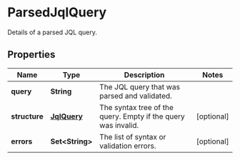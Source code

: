 

# ParsedJqlQuery

Details of a parsed JQL query.

## Properties

Name | Type | Description | Notes
------------ | ------------- | ------------- | -------------
**query** | **String** | The JQL query that was parsed and validated. | 
**structure** | [**JqlQuery**](JqlQuery.md) | The syntax tree of the query. Empty if the query was invalid. |  [optional]
**errors** | **Set&lt;String&gt;** | The list of syntax or validation errors. |  [optional]



